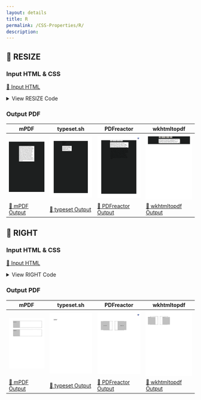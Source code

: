 ```yaml
---
layout: details
title: R
permalink: /CSS-Properties/R/
description: 
---
```




## 🔬 RESIZE

### Input HTML & CSS

[📄 Input HTML](https://raw.githubusercontent.com/azettl/compare.html2pdf.tools/master//html/CSS%20Properties/R/resize.html)

<details>
    <summary>
        View RESIZE Code
    </summary>
    <pre><code class="hljs xml"><span class="hljs-meta">&lt;!DOCTYPE <span class="hljs-meta-keyword">html</span>&gt;</span>
<span class="hljs-comment">&lt;!-- Sample from https://css-tricks.com/almanac/properties/r/resize/ --&gt;</span>
<span class="hljs-tag">&lt;<span class="hljs-name">html</span> <span class="hljs-attr">lang</span>=<span class="hljs-string">"en"</span>&gt;</span>
    <span class="hljs-tag">&lt;<span class="hljs-name">head</span>&gt;</span>
        <span class="hljs-tag">&lt;<span class="hljs-name">style</span>&gt;</span><span class="css">
        <span class="hljs-selector-tag">body</span> {
  <span class="hljs-attribute">background-color</span>: <span class="hljs-number">#1D1F1F</span>;
}

<span class="hljs-selector-tag">section</span> { 
  <span class="hljs-attribute">width</span>: <span class="hljs-number">50%</span>;
  <span class="hljs-attribute">margin</span>: <span class="hljs-number">0</span> auto;
}

<span class="hljs-selector-tag">p</span> {
  <span class="hljs-attribute">width</span>: <span class="hljs-number">100%</span>;
  <span class="hljs-attribute">height</span>: <span class="hljs-number">5em</span>;
  <span class="hljs-attribute">background-color</span>: white;
  <span class="hljs-attribute">padding</span>: .<span class="hljs-number">5em</span>;
  <span class="hljs-attribute">overflow</span>: scroll;
  <span class="hljs-attribute">resize</span>: vertical;
}
        </span><span class="hljs-tag">&lt;/<span class="hljs-name">style</span>&gt;</span>
    <span class="hljs-tag">&lt;/<span class="hljs-name">head</span>&gt;</span>
    <span class="hljs-tag">&lt;<span class="hljs-name">body</span>&gt;</span>
        <span class="hljs-tag">&lt;<span class="hljs-name">section</span>&gt;</span>
            <span class="hljs-tag">&lt;<span class="hljs-name">button</span>&gt;</span>both<span class="hljs-tag">&lt;/<span class="hljs-name">button</span>&gt;</span>
            <span class="hljs-tag">&lt;<span class="hljs-name">button</span>&gt;</span>horizontal<span class="hljs-tag">&lt;/<span class="hljs-name">button</span>&gt;</span>
            <span class="hljs-tag">&lt;<span class="hljs-name">button</span>&gt;</span>vertical<span class="hljs-tag">&lt;/<span class="hljs-name">button</span>&gt;</span>
            <span class="hljs-tag">&lt;<span class="hljs-name">button</span>&gt;</span>none<span class="hljs-tag">&lt;/<span class="hljs-name">button</span>&gt;</span>
          <span class="hljs-tag">&lt;<span class="hljs-name">p</span> <span class="hljs-attr">class</span>=<span class="hljs-string">"resize"</span>&gt;</span>
          Lorem ipsum dolor sit amet, consectetur adipiscing elit. Vivamus vel neque nec magna lacinia commodo in vel ante. Aliquam tincidunt, purus sit amet congue placerat, lacus mauris rhoncus nisl, nec ornare libero purus eget augue. In sed dui placerat nisl cursus aliquet. Integer nisl lorem, maximus et viverra non, aliquet vel arcu. Cras ullamcorper, arcu id molestie scelerisque, est turpis interdum mauris, sit amet pretium mi lectus at metus. Phasellus ornare odio in ipsum faucibus, et tempus est porttitor. Nullam sollicitudin eleifend mi at semper. Vivamus vel neque nec magna lacinia commodo in vel ante. Aliquam tincidunt, purus sit amet congue placerat, lacus mauris rhoncus nisl, nec ornare libero purus eget augue.<span class="hljs-tag">&lt;/<span class="hljs-name">p</span>&gt;</span>
          <span class="hljs-tag">&lt;/<span class="hljs-name">section</span>&gt;</span>
    <span class="hljs-tag">&lt;/<span class="hljs-name">body</span>&gt;</span>
<span class="hljs-tag">&lt;/<span class="hljs-name">html</span>&gt;</span></code><button class='button-code-copy'>📋 Copy Code</button></pre>
</details>

### Output PDF

| mPDF | typeset.sh | PDFreactor | wkhtmltopdf
|---------|---------|---------|---------|
| ![mPDF Preview](mpdf__html_CSS_Properties_R_resize.html.png) | ![typeset Preview](typeset__html_CSS_Properties_R_resize.html.png) | ![PDFreactor Preview](pdfreactor__html_CSS_Properties_R_resize.html.png) | ![wkhtmltopdf Preview](wkhtmltopdf__html_CSS_Properties_R_resize.html.png) |
| [📕 mPDF Output](mpdf__html_CSS_Properties_R_resize.html.pdf) | [📕 typeset Output](typeset__html_CSS_Properties_R_resize.html.pdf) | [📕 PDFreactor Output](pdfreactor__html_CSS_Properties_R_resize.html.pdf) | [📕 wkhtmltopdf Output](wkhtmltopdf__html_CSS_Properties_R_resize.html.pdf) |

## 🔬 RIGHT

### Input HTML & CSS

[📄 Input HTML](https://raw.githubusercontent.com/azettl/compare.html2pdf.tools/master//html/CSS%20Properties/R/right.html)

<details>
    <summary>
        View RIGHT Code
    </summary>
    <pre><code class="hljs xml"><span class="hljs-meta">&lt;!DOCTYPE <span class="hljs-meta-keyword">html</span>&gt;</span>
<span class="hljs-comment">&lt;!-- Sample from https://css-tricks.com/almanac/properties/t/top-right-bottom-left/ --&gt;</span>
<span class="hljs-tag">&lt;<span class="hljs-name">html</span> <span class="hljs-attr">lang</span>=<span class="hljs-string">"en"</span>&gt;</span>
    <span class="hljs-tag">&lt;<span class="hljs-name">head</span>&gt;</span>
        <span class="hljs-tag">&lt;<span class="hljs-name">style</span>&gt;</span><span class="css">
        <span class="hljs-selector-tag">body</span> {
  <span class="hljs-attribute">padding</span>: <span class="hljs-number">40px</span> <span class="hljs-number">0</span>;
}

<span class="hljs-selector-class">.box</span> {
  <span class="hljs-attribute">width</span>: <span class="hljs-number">10rem</span>;
  <span class="hljs-attribute">height</span>: <span class="hljs-number">10rem</span>;
  <span class="hljs-attribute">display</span>: flex;
  <span class="hljs-attribute">justify-content</span>: center;
  <span class="hljs-attribute">align-items</span>: center;
  <span class="hljs-attribute">background-color</span>: Silver;
  <span class="hljs-attribute">position</span>: relative;
}

<span class="hljs-selector-class">.box--positive</span> {
  <span class="hljs-attribute">right</span>: <span class="hljs-number">50px</span>;
}

<span class="hljs-selector-class">.box--negative</span> {
  <span class="hljs-attribute">right</span>: -<span class="hljs-number">50px</span>;
}

<span class="hljs-selector-class">.outline</span> {
  <span class="hljs-attribute">display</span>: inline-block;
  <span class="hljs-attribute">border</span>: <span class="hljs-number">2px</span> dashed black;
  <span class="hljs-attribute">margin</span>: <span class="hljs-number">40px</span> <span class="hljs-number">0</span> <span class="hljs-number">0</span> <span class="hljs-number">40px</span>;
}
        </span><span class="hljs-tag">&lt;/<span class="hljs-name">style</span>&gt;</span>
    <span class="hljs-tag">&lt;/<span class="hljs-name">head</span>&gt;</span>
    <span class="hljs-tag">&lt;<span class="hljs-name">body</span>&gt;</span>
        <span class="hljs-tag">&lt;<span class="hljs-name">div</span> <span class="hljs-attr">class</span>=<span class="hljs-string">"outline"</span>&gt;</span>
            <span class="hljs-tag">&lt;<span class="hljs-name">div</span> <span class="hljs-attr">class</span>=<span class="hljs-string">"box box--positive"</span>&gt;</span>
              <span class="hljs-tag">&lt;<span class="hljs-name">pre</span>&gt;</span>positive<span class="hljs-tag">&lt;/<span class="hljs-name">pre</span>&gt;</span>
            <span class="hljs-tag">&lt;/<span class="hljs-name">div</span>&gt;</span>
          <span class="hljs-tag">&lt;/<span class="hljs-name">div</span>&gt;</span>
          
          <span class="hljs-tag">&lt;<span class="hljs-name">div</span> <span class="hljs-attr">class</span>=<span class="hljs-string">"outline"</span>&gt;</span>
            <span class="hljs-tag">&lt;<span class="hljs-name">div</span> <span class="hljs-attr">class</span>=<span class="hljs-string">"box box--negative"</span>&gt;</span>
              <span class="hljs-tag">&lt;<span class="hljs-name">pre</span>&gt;</span>negative<span class="hljs-tag">&lt;/<span class="hljs-name">pre</span>&gt;</span>
            <span class="hljs-tag">&lt;/<span class="hljs-name">div</span>&gt;</span>
          <span class="hljs-tag">&lt;/<span class="hljs-name">div</span>&gt;</span>
    <span class="hljs-tag">&lt;/<span class="hljs-name">body</span>&gt;</span>
<span class="hljs-tag">&lt;/<span class="hljs-name">html</span>&gt;</span></code><button class='button-code-copy'>📋 Copy Code</button></pre>
</details>

### Output PDF

| mPDF | typeset.sh | PDFreactor | wkhtmltopdf
|---------|---------|---------|---------|
| ![mPDF Preview](mpdf__html_CSS_Properties_R_right.html.png) | ![typeset Preview](typeset__html_CSS_Properties_R_right.html.png) | ![PDFreactor Preview](pdfreactor__html_CSS_Properties_R_right.html.png) | ![wkhtmltopdf Preview](wkhtmltopdf__html_CSS_Properties_R_right.html.png) |
| [📕 mPDF Output](mpdf__html_CSS_Properties_R_right.html.pdf) | [📕 typeset Output](typeset__html_CSS_Properties_R_right.html.pdf) | [📕 PDFreactor Output](pdfreactor__html_CSS_Properties_R_right.html.pdf) | [📕 wkhtmltopdf Output](wkhtmltopdf__html_CSS_Properties_R_right.html.pdf) |


